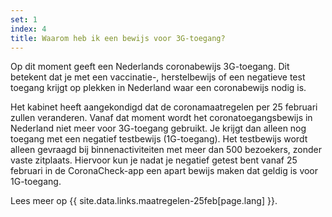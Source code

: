 ```yaml
---
set: 1
index: 4
title: Waarom heb ik een bewijs voor 3G-toegang?
---
```

Op dit moment geeft een Nederlands coronabewijs 3G-toegang. Dit betekent dat je met een vaccinatie-, herstelbewijs of een negatieve test toegang krijgt op plekken in Nederland waar een coronabewijs nodig is. 

Het kabinet heeft aangekondigd dat de coronamaatregelen per 25 februari zullen veranderen. Vanaf dat moment wordt het coronatoegangsbewijs in Nederland niet meer voor 3G-toegang gebruikt. Je krijgt dan alleen nog toegang met een negatief testbewijs (1G-toegang). Het testbewijs wordt alleen gevraagd bij binnenactiviteiten met meer dan 500 bezoekers, zonder vaste zitplaats. Hiervoor kun je nadat je negatief getest bent vanaf 25 februari in de CoronaCheck-app een apart bewijs maken dat geldig is voor 1G-toegang. 

Lees meer op {{ site.data.links.maatregelen-25feb[page.lang] }}.
